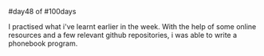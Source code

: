 #day48 of #100days

I practised what i've learnt earlier in the week. With the help of some online resources and a few relevant github repositories, i was able to write a phonebook program.

